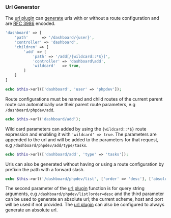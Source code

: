 ### Url Generator
The [url plugin](https://github.com/mvc5/mvc5/blob/master/src/Url/Plugin.php) can [generate](https://github.com/mvc5/mvc5/blob/master/src/Url/Route/Generator.php) urls with or without a route configuration and are [RFC 3986]() encoded.
 
```php
'dashboard' => [
    'path'      => '/dashboard/{user}',
    'controller' => 'dashboard',
    'children' => [
        'add' => [
            'path' => '/add[/{wildcard::*$}]',
            'controller' => 'dashboard\add',
            'wildcard'   => true,
        ]
    ]
]
```

```php
echo $this->url(['dashboard', 'user' => 'phpdev']);
```

Route configurations must be named and child routes of the current parent route can automatically use their parent route parameters, e.g <code>/dashboard/phpdev/add</code>.

```php
echo $this->url('dashboard/add');
```

Wild card parameters can added by using the <code>{wildcard::*$}</code> route expression and enabling it with <code>'wildcard' => true</code>. The parameters are appended to the url and will be added to the parameters for that request, e.g <code>/dashboard/phpdev/add/type/tasks</code>.

```php
echo $this->url(['dashboard/add', 'type' => 'tasks']);
```

Urls can also be generated without having or using a route configuration by prefixin the path with a forward slash.

```php
echo $this->url('/dashboard/phpdev/list', ['order' => 'desc'], ['absolute' => true]);
```

The second parameter of the [url plugin](https://github.com/mvc5/mvc5/blob/master/src/Url/Plugin.php) function is for query string arguments, e.g <code>/dashboard/phpdev/list?order=desc</code> and the third parameter can be used to generate an absolute url; the current scheme, host and port will be used if not provided. The [url plugin](https://github.com/mvc5/mvc5/blob/master/src/Url/Plugin.php) can also be configured to always generate an absolute url.
